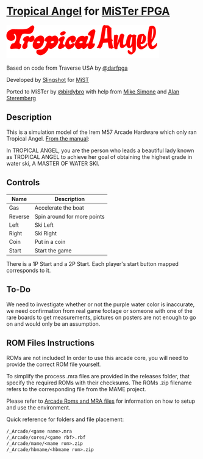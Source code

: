 # [Tropical Angel](https://www.arcade-museum.com/game_detail.php?game_id=10205) for [MiSTer FPGA](https://mister-devel.github.io/MkDocs_MiSTer/)

![Tropical Angel Logo](doc/clear_logo.png)

Based on code from Traverse USA by [@darfpga](https://github.com/darfpga/)

Developed by [Slingshot](https://atari-forum.com/memberlist.php?mode=viewprofile&u=27648) for [MiST](https://github.com/Gehstock/Mist_FPGA/tree/master/Arcade_MiST/IremM57%20Hardware/TropicalAngel_MiST)

Ported to MiSTer by [@birdybro](https://github.com/birdybro/) with help from [Mike Simone](https://github.com/MikeS11/) and [Alan Steremberg](https://github.com/alanswx/)

## Description

This is a simulation model of the Irem M57 Arcade Hardware which only ran Tropical Angel. [From the manual](doc/manual_en.jpg):

In TROPICAL ANGEL, you are the person who leads a beautiful lady known as TROPICAL ANGEL to achieve her goal of obtaining the highest grade in water ski, A MASTER OF WATER SKI.

## Controls

| Name    | Description                 |
| ------- | --------------------------- |
| Gas     | Accelerate the boat         |
| Reverse | Spin around for more points |
| Left    | Ski Left                    |
| Right   | Ski Right                   |
| Coin    | Put in a coin               |
| Start   | Start the game              |

There is a 1P Start and a 2P Start. Each player's start button mapped corresponds to it.

## To-Do

We need to investigate whether or not the purple water color is inaccurate, we need confirmation from real game footage or someone with one of the rare boards to get measurements, pictures on posters are not enough to go on and would only be an assumption.

## ROM Files Instructions

ROMs are not included! In order to use this arcade core, you will need to provide the correct ROM file yourself.

To simplify the process .mra files are provided in the releases folder, that specify the required ROMs with their checksums. The ROMs .zip filename refers to the corresponding file from the MAME project.

Please refer to [Arcade Roms and MRA files](https://mister-devel.github.io/MkDocs_MiSTer/developer/mra/) for information on how to setup and use the environment.

Quick reference for folders and file placement:

```
/_Arcade/<game name>.mra  
/_Arcade/cores/<game rbf>.rbf  
/_Arcade/mame/<mame rom>.zip  
/_Arcade/hbmame/<hbmame rom>.zip  
```
